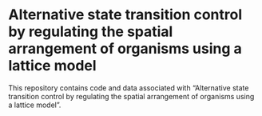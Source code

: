# Alternative state transition control by regulating the spatial arrangement of organisms using a lattice model
This repository contains code and data associated with “Alternative state transition control by regulating the spatial arrangement of organisms using a lattice model”.
